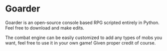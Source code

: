 # Goarder

Goarder is an open-source console based RPG scripted entirely in Python. Feel free to download and make edits.

The combat engine can be easily customized to add any types of mobs you want, feel free to use it in your own game! Given proper credit of course.
